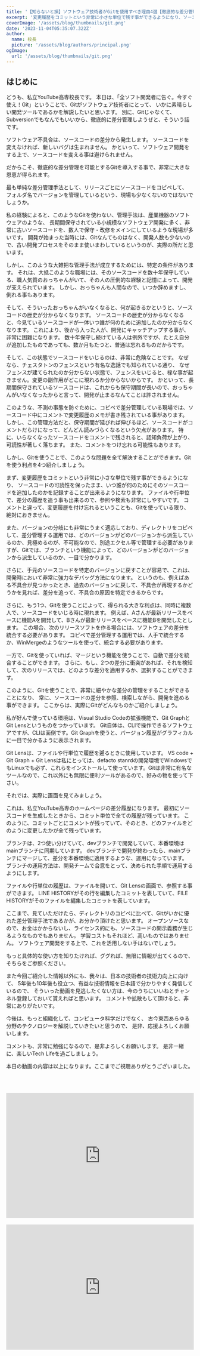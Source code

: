 ```yaml
---
title: '【知らないと損】ソフトウェア技術者がGitを使用すべき理由4選【徹底的な差分管理】'
excerpt: '変更履歴をコミットという非常に小さな単位で残す事ができるようになり、ソースコードの可読性を保ったまま、いつ誰が何のためにそのソースコードを追加したのかを記録することが出来るようになります。ファイルや行単位で、差分の履歴を追う事も出来るので、参照や検索も非常にしやすいです。コメントと違って、変更履歴を付け忘れるということも、Gitを使っている限り、絶対におきません。'
coverImage: '/assets/blog/thumbnails/git.png'
date: '2023-11-04T05:35:07.322Z'
author:
  name: 校長
  picture: '/assets/blog/authors/principal.png'
ogImage:
  url: '/assets/blog/thumbnails/git.png'
---
```

## はじめに
どうも、私立YouTube高専校長です。
本日は、「全ソフト開発者に告ぐ。今すぐ使え！Git」ということで、Gitがソフトウェア技術者にとって、
いかに素晴らしい開発ツールであるかを解説したいと思います。
別に、Gitじゃなくて、Subversionでもなんでもいいから、徹底的に差分管理しようぜと、そういう話です。

ソフトウェア不具合は、ソースコードの差分から発生します。
ソースコードを変えなければ、新しいバグは生まれません。
かといって、ソフトウェア開発をする上で、ソースコードを変える事は避けられません。

だからこそ、徹底的な差分管理を可能とするGitを導入する事で、非常に大きな恩恵が得られます。

最も単純な差分管理手法として、リリースごとにソースコードをコピペして、
フォルダ名でバージョンを管理しているという、現場も少なくないのではないでしょうか。

私の経験によると、このようなGitを使わない、管理手法は、産業機器のソフトウェアのような、
長期間保守されている小規模なソフトウェア開発に多く、非常に古いソースコードを、数人で保守・改修をメインにしているような現場が多いです。
開発が始まった当時には、Gitなんてものはなく、開発人数も少ないので、古い開発プロセスをそのまま使いまわしているというのが、実際の所だと思います。

しかし、このような大雑把な管理手法が成立するためには、特定の条件があります。
それは、大抵このような職場には、そのソースコードを数十年保守している、職人気質のおっちゃんがいて、その人の圧倒的な経験と記憶によって、開発が支えられています。
しかし、おっちゃんも人間なので、いつか辞めますし、倒れる事もあります。

そして、そういったおっちゃんがいなくなると、何が起きるかというと、ソースコードの歴史が分からなくなります。
ソースコードの歴史が分からなくなると、今見ているソースコードが一体いつ誰が何のために追加したのか分からなくなります。
これにより、後から入った人が、開発にキャッチアップする事が、非常に困難になります。
数十年保守し続けている人は例外ですが、たとえ自分が追加したものであっても、数か月もたつと、普通は忘れるものだからです。

そして、この状態でソースコードをいじるのは、非常に危険なことです。
なぜなら、チェスタトンのフェンスという有名な逸話でも知られている通り、
なぜフェンスが建てられたのか分からない状態で、フェンスをいじると、禄な事が起きません。変更の副作用がどこに現れるか分からないからです。
かといって、長期間保守されているソースコードは、これからも保守期間が長いので、おっちゃんがいなくなったからと言って、開発が止まるなんてことは許されません。

このような、不測の事態を防ぐために、コピペで差分管理している現場では、ソースコード中にコメントで変更履歴のメモが書き残されている事があります。
しかし、この管理方法だと、保守期間が延びれば伸びるほど、ソースコードがコメントだらけになって、どんどん読みづらくなるという欠点があります。
特に、いらなくなったソースコードをコメントで残されると、認知負荷が上がり、可読性が著しく落ちます。
また、コメントをつけ忘れる可能性もあります。

しかし、Gitを使うことで、このような問題を全て解決することができます。Gitを使う利点を4つ紹介しましょう。

まず、変更履歴をコミットという非常に小さな単位で残す事ができるようになり、
ソースコードの可読性を保ったまま、いつ誰が何のためにそのソースコードを追加したのかを記録することが出来るようになります。
ファイルや行単位で、差分の履歴を追う事も出来るので、参照や検索も非常にしやすいです。
コメントと違って、変更履歴を付け忘れるということも、Gitを使っている限り、絶対におきません。

また、バージョンの分岐にも非常にうまく適応しており、ディレクトリをコピペして、差分管理する運用では、どのバージョンがどのバージョンから派生しているのか、見極めるのが、不可能なので、別途エクセル等で管理する必要がありますが、Gitでは、ブランチという機能によって、どのバージョンがどのバージョンから派生しているのか、一目で分かります。

さらに、手元のソースコードを特定のバージョンに戻すことが容易で、これは、開発時において非常に強力なデバッグ方法になります。
というのも、例えばある不具合が見つかったとき、過去のバージョンに戻して、不具合が再現するかどうかを見れば、差分を追って、不具合の原因を特定できるからです。

さらに、もう1つ、Gitを使うことによって、得られる大きな利点は、同時に複数人で、ソースコードをいじる時に現れます。
例えば、Aさんが最新リリースをベースに機能Aを開発して、Bさんが最新リリースをベースに機能Bを開発したとします。
この場合、次のリリースソフトを作る場合には、ソフトウェアの差分を統合する必要があります。
コピペで差分管理する運用では、人手で統合するか、WinMergeのようなツールを使って、統合する必要があります。

一方で、Gitを使っていれば、マージという機能を使うことで、自動で差分を統合することができます。
さらに、もし、2つの差分に衝突があれば、それを検知して、次のリリースでは、どのような差分を適用するか、選択することができます。

このように、Gitを使うことで、非常に細やかな差分の管理をすることができることになり、
常に、ソースコードの差分を参照、検索しながら、開発を進める事ができます。
ここからは、実際にGitがどんなものかご紹介しましょう。

私が好んで使っている環境は、Visual Studio Codeの拡張機能で、Git GraphとGit Lensというものをつかっています。
Git自体は、CLIで操作できるソフトウェアですが、CLIは面倒です。Git Graphを使うと、バージョン履歴がグラフィカルに一目で分かるように表示されます。

Git Lensは、ファイルや行単位で履歴を遡るときに使用しています。
VS code + Git Graph + Git Lensは私にとっては、defacto stanrdの開発環境でWindowsでもLinuxでも必ず、これらをインストールして使っています。Gitは非常に有名なツールなので、これ以外にも無限に便利ツールがあるので、好みの物を使って下さい。

それでは、実際に画面を見てみましょう。

これは、私立YouTube高専のホームページの差分履歴になります。
最初にソースコードを生成したときから、コミット単位で全ての履歴が残っています。
このように、コミットごとにコメントが残っていて、そのとき、どのファイルをどのように変更したかが全て残っています。

ブランチは、2つ使い分けていて、devブランチで開発していて、本番環境はmainブランチに同期しています。
devブランチで開発が終わったら、mainブランチにマージして、差分を本番環境に適用するような、運用になっています。
ブランチの運用方法は、開発チームで合意をとって、決められた手順で運用するようにします。

ファイルや行単位の履歴は、ファイルを開いて、Git Lensの画面で、参照する事ができます。
LINE HISTORYがその行を編集したコミットを表していて、FILE HISTORYがそのファイルを編集したコミットを表しています。

ここまで、見ていただけたら、ディレクトリのコピペに比べて、Gitがいかに優れた差分管理手法であるかが、お分かり頂けたと思います。
オープンソースなので、お金はかからないし、ライセンス的にも、ソースコードの開示義務が生じるようなものでもありません。
学習コストもそれほど、高いものではありません。
ソフトウェア開発をする上で、これを活用しない手はないでしょう。

もっと具体的な使い方を知りたければ、ググれば、無限に情報が出てくるので、そちらをご参照ください。

また今回ご紹介した情報以外にも、我々は、日本の技術者の技術力向上に向けて、
5年後も10年後も役立つ、有益な技術情報を日本語で分かりやすく発信しているので、
そういった動画を見逃したくない方は、今のうちにいいねとチャンネル登録しておいて貰えればと思います。
コメントや拡散もして頂けると、非常にありがたいです。

今後は、もっと組織化して、コンピュータ科学だけでなく、
古今東西あらゆる分野のテクノロジーを解説していきたいと思うので、
是非、応援よろしくお願いします。

コメントも、非常に勉強になるので、是非よろしくお願いします。
是非一緒に、楽しいTech Lifeを過ごしましょう。

本日の動画の内容は以上になります。ここまでご視聴ありがとうございました。


<br/><br/>
<div style="position: relative; height:0px; width: 100%; padding-top: 66.6666%;">
  <iframe src="https://onedrive.live.com/embed?resid=BE72E3BA9ED96E94%211490&amp;authkey=!ABer_-Rwbe4x0Lg&amp;em=2&amp;wdAr=1.7777777777777777" width="560px" height="315px" frameborder="0" style="position: absolute; top: 0; left: 0; width: 100%; height: 100%;" >これは、<a target="_blank" href="https://office.com/webapps">Office</a> の機能を利用した、<a target="_blank" href="https://office.com">Microsoft Office</a> の埋め込み型のプレゼンテーションです。</iframe>
</div>
<br/>
<div style="position: relative; height:0px; width: 100%; padding-top: 66.6666%;">
  <iframe width="560" height="315" src="https://www.youtube.com/embed/hgg6ySqPgnk?enablejsapi=1" title="YouTube video player" frameborder="0" style="position: absolute; top: 0; left: 0; width: 100%; height: 100%;" allow="accelerometer; autoplay; clipboard-write; encrypted-media; gyroscope; picture-in-picture; web-share" allowfullscreen></iframe>
</div>
